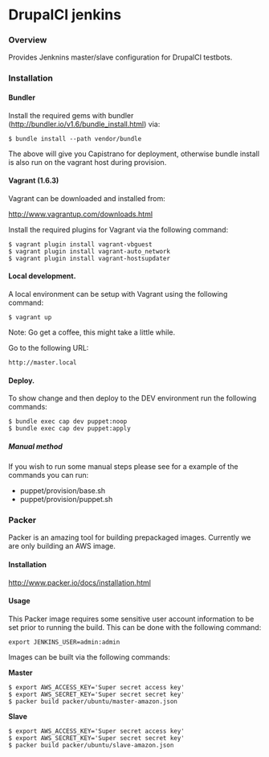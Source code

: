 DrupalCI jenkins
================

### Overview

Provides Jenknins master/slave configuration for DrupalCI testbots.

### Installation

#### Bundler

Install the required gems with bundler (http://bundler.io/v1.6/bundle_install.html) via:

```
$ bundle install --path vendor/bundle
```

The above will give you Capistrano for deployment, otherwise bundle install is also run on the vagrant host during provision.

#### Vagrant (1.6.3)

Vagrant can be downloaded and installed from:

http://www.vagrantup.com/downloads.html

Install the required plugins for Vagrant via the following command:

```
$ vagrant plugin install vagrant-vbguest
$ vagrant plugin install vagrant-auto_network
$ vagrant plugin install vagrant-hostsupdater
```

#### Local development.

A local environment can be setup with Vagrant using the following command:

```
$ vagrant up
```

Note: Go get a coffee, this might take a little while.

Go to the following URL:

```
http://master.local
```

#### Deploy.

To show change and then deploy to the DEV environment run the following commands:

```
$ bundle exec cap dev puppet:noop
$ bundle exec cap dev puppet:apply
```

##### Manual method

If you wish to run some manual steps please see for a example of the commands you can run:
* puppet/provision/base.sh
* puppet/provision/puppet.sh

### Packer

Packer is an amazing tool for building prepackaged images. Currently we are only building an AWS image.

#### Installation

http://www.packer.io/docs/installation.html

#### Usage

This Packer image requires some sensitive user account information to be
set prior to running the build. This can be done with the following command:

```
export JENKINS_USER=admin:admin
```

Images can be built via the following commands:

**Master**

```
$ export AWS_ACCESS_KEY='Super secret access key'
$ export AWS_SECRET_KEY='Super secret secret key'
$ packer build packer/ubuntu/master-amazon.json
```

**Slave**

```
$ export AWS_ACCESS_KEY='Super secret access key'
$ export AWS_SECRET_KEY='Super secret secret key'
$ packer build packer/ubuntu/slave-amazon.json
```
